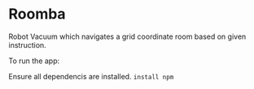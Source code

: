 # Roomba

Robot Vacuum which navigates a grid coordinate room based on given instruction.


To run the app:

Ensure all dependencis are installed.
`install npm`
